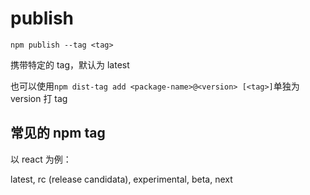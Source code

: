 # publish

`npm publish --tag <tag>`

携带特定的 tag，默认为 latest

也可以使用`npm dist-tag add <package-name>@<version> [<tag>]`单独为 version 打 tag

## 常见的 npm tag

以 react 为例：

latest, rc (release candidata), experimental, beta, next